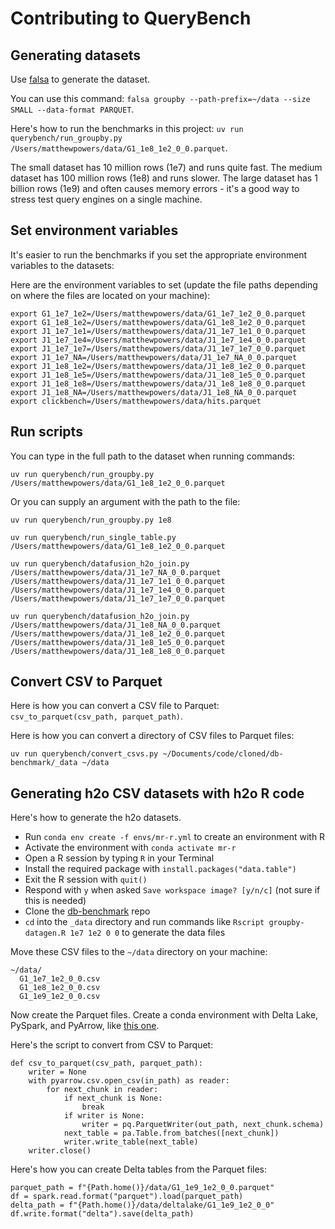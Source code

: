 # Contributing to QueryBench

## Generating datasets

Use [falsa](https://github.com/mrpowers-io/falsa) to generate the dataset.

You can use this command: `falsa groupby --path-prefix=~/data --size SMALL --data-format PARQUET`.

Here's how to run the benchmarks in this project: `uv run querybench/run_groupby.py /Users/matthewpowers/data/G1_1e8_1e2_0_0.parquet`.

The small dataset has 10 million rows (1e7) and runs quite fast.  The medium dataset has 100 million rows (1e8) and runs slower.  The large dataset has 1 billion rows (1e9) and often causes memory errors - it's a good way to stress test query engines on a single machine.

## Set environment variables

It's easier to run the benchmarks if you set the appropriate environment variables to the datasets:

Here are the environment variables to set (update the file paths depending on where the files are located on your machine):

```
export G1_1e7_1e2=/Users/matthewpowers/data/G1_1e7_1e2_0_0.parquet
export G1_1e8_1e2=/Users/matthewpowers/data/G1_1e8_1e2_0_0.parquet
export J1_1e7_1e1=/Users/matthewpowers/data/J1_1e7_1e1_0_0.parquet
export J1_1e7_1e4=/Users/matthewpowers/data/J1_1e7_1e4_0_0.parquet
export J1_1e7_1e7=/Users/matthewpowers/data/J1_1e7_1e7_0_0.parquet
export J1_1e7_NA=/Users/matthewpowers/data/J1_1e7_NA_0_0.parquet
export J1_1e8_1e2=/Users/matthewpowers/data/J1_1e8_1e2_0_0.parquet
export J1_1e8_1e5=/Users/matthewpowers/data/J1_1e8_1e5_0_0.parquet
export J1_1e8_1e8=/Users/matthewpowers/data/J1_1e8_1e8_0_0.parquet
export J1_1e8_NA=/Users/matthewpowers/data/J1_1e8_NA_0_0.parquet
export clickbench=/Users/matthewpowers/data/hits.parquet
```

## Run scripts

You can type in the full path to the dataset when running commands:

```
uv run querybench/run_groupby.py /Users/matthewpowers/data/G1_1e8_1e2_0_0.parquet
```

Or you can supply an argument with the path to the file:

```
uv run querybench/run_groupby.py 1e8
```

```
uv run querybench/run_single_table.py /Users/matthewpowers/data/G1_1e8_1e2_0_0.parquet
```

```
uv run querybench/datafusion_h2o_join.py /Users/matthewpowers/data/J1_1e7_NA_0_0.parquet /Users/matthewpowers/data/J1_1e7_1e1_0_0.parquet /Users/matthewpowers/data/J1_1e7_1e4_0_0.parquet /Users/matthewpowers/data/J1_1e7_1e7_0_0.parquet
```

```
uv run querybench/datafusion_h2o_join.py /Users/matthewpowers/data/J1_1e8_NA_0_0.parquet /Users/matthewpowers/data/J1_1e8_1e2_0_0.parquet /Users/matthewpowers/data/J1_1e8_1e5_0_0.parquet /Users/matthewpowers/data/J1_1e8_1e8_0_0.parquet
```

## Convert CSV to Parquet

Here is how you can convert a CSV file to Parquet: `csv_to_parquet(csv_path, parquet_path)`.

Here is how you can convert a directory of CSV files to Parquet files:

```
uv run querybench/convert_csvs.py ~/Documents/code/cloned/db-benchmark/_data ~/data
```

## Generating h2o CSV datasets with h2o R code

Here's how to generate the h2o datasets.

* Run `conda env create -f envs/mr-r.yml` to create an environment with R
* Activate the environment with `conda activate mr-r`
* Open a R session by typing `R` in your Terminal
* Install the required package with `install.packages("data.table")`
* Exit the R session with `quit()`
* Respond with `y` when asked `Save workspace image? [y/n/c]` (not sure if this is needed)
* Clone the [db-benchmark](https://github.com/h2oai/db-benchmark) repo
* `cd` into the `_data` directory and run commands like `Rscript groupby-datagen.R 1e7 1e2 0 0` to generate the data files

Move these CSV files to the `~/data` directory on your machine:

```
~/data/
  G1_1e7_1e2_0_0.csv
  G1_1e8_1e2_0_0.csv
  G1_1e9_1e2_0_0.csv
```

Now create the Parquet files.  Create a conda environment with Delta Lake, PySpark, and PyArrow, like [this one](https://github.com/delta-io/delta-examples/blob/master/envs/pyspark-340-delta-240.yml).

Here's the script to convert from CSV to Parquet:

```
def csv_to_parquet(csv_path, parquet_path):
    writer = None
    with pyarrow.csv.open_csv(in_path) as reader:
        for next_chunk in reader:
            if next_chunk is None:
                break
            if writer is None:
                writer = pq.ParquetWriter(out_path, next_chunk.schema)
            next_table = pa.Table.from_batches([next_chunk])
            writer.write_table(next_table)
    writer.close()
```

Here's how you can create Delta tables from the Parquet files:

```
parquet_path = f"{Path.home()}/data/G1_1e9_1e2_0_0.parquet"
df = spark.read.format("parquet").load(parquet_path)
delta_path = f"{Path.home()}/data/deltalake/G1_1e9_1e2_0_0"
df.write.format("delta").save(delta_path)
```
